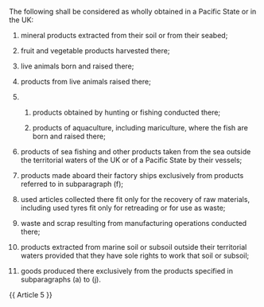 The following shall be considered as wholly obtained in a Pacific State or in the UK:

1. mineral products extracted from their soil or from their seabed;

2. fruit and vegetable products harvested there;

3. live animals born and raised there;

4. products from live animals raised there;

5. 
   1. products obtained by hunting or fishing conducted there;

   2. products of aquaculture, including mariculture, where the fish are born and raised there;

6. products of sea fishing and other products taken from the sea outside the territorial waters of the UK or of a Pacific State by their vessels;

7. products made aboard their factory ships exclusively from products referred to in subparagraph (f);

8. used articles collected there fit only for the recovery of raw materials, including used tyres fit only for retreading or for use as waste;

9. waste and scrap resulting from manufacturing operations conducted there;

10. products extracted from marine soil or subsoil outside their territorial waters provided that they have sole rights to work that soil or subsoil;

11. goods produced there exclusively from the products specified in subparagraphs (a) to (j).

{{ Article 5 }}
